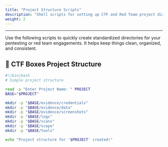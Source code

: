 ```yaml
---
title: "Project Structure Scripts"
description: "Shell scripts for setting up CTF and Red Team project directories"
weight: 2
---
```

---
Use the following scripts to quickly create standardized directories for your pentesting or red team engagements. It helps keep things clean, organized, and consistent.


## 🚩 CTF Boxes Project Structure

```bash
#!/bin/bash
# Simple project structure

read -p "Enter Project Name: " PROJECT
BASE="$PROJECT"

mkdir -p "$BASE/evidence/credentials"
mkdir -p "$BASE/evidence/data"
mkdir -p "$BASE/evidence/screenshots"
mkdir -p "$BASE/logs"
mkdir -p "$BASE/scans"
mkdir -p "$BASE/scope"
mkdir -p "$BASE/tools"

echo "Project structure for '$PROJECT' created!"
```

